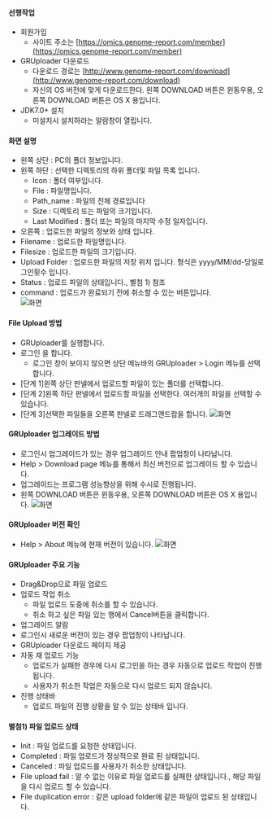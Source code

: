 
#### 선행작업
  - 회원가입
     - 사이트 주소는 [https://omics.genome-report.com/member](https://omics.genome-report.com/member)
  - GRUploader 다운로드
     - 다운로드 경로는 [http://www.genome-report.com/download](http://www.genome-report.com/download)
     - 자신의 OS 버전에 맞게 다운로드한다. 왼쪽 DOWNLOAD 버튼은 윈동우용, 오른쪽 DOWNLOAD 버튼은 OS X 용입니다.
  - JDK7.0+  설치
     - 미설치시 설치하라는 알람창이 열립니다.
     
#### 화면 설명 
 - 왼쪽 상단 : PC의 폴더 정보입니다.
 - 왼쪽 하단 : 선택한 디렉토리의 하위 폴더및 파일 목록 입니다.
   - Icon : 폴더 여부입니다.
   - File : 파일명입니다.
   - Path_name : 파일의 전체 경로입니다
   -  Size : 디렉토리 또는 파일의 크기입니다.
   -  Last Modified : 폴더 또는 파일의 마지막 수정 일자입니다.
 - 오른쪽   :  업로드한 파일의 정보와 상태 입니다.
  - Filename : 업로드한 파일명입니다.
  - Filesize : 업로드한 파일의 크기입니다.
  - Upload Folder : 업로드한 파일의 저장 위치 입니다. 형식은 yyyy/MM/dd-당일로그인횟수 입니다.
  - Status : 업로드 파일의 상태입니다., 별첨 1) 참조
  - command : 업로드가 완료되기 전에 취소할 수 있는 버튼입니다.  
  ![화면](http://www.genome-report.com/assets/images/manual/screen_1.jpg)
   
#### File Upload  방법 
- GRUploader를 실행합니다.
- 로그인 을 합니다.
   - 로그인 창이 보이지 않으면  상단 메뉴바의 GRUploader > Login  메뉴를 선택합니다.
- [단계 1]왼쪽 상단 판넬에서 업로드할 파일이 있는 폴더를 선택합니다.
- [단계 2]왼쪽 하단 판넬에서 업로드할 파일을 선택한다. 여러개의 파일을 선택할 수 있습니다.
- [단계 3]선택한 파일들을 오른쪽 판넬로 드래그앤드랍을 합니다.
![화면](http://www.genome-report.com/assets/images/manual/screen_2.jpg)

#### GRUploader 업그레이드 방법 
- 로그인시 업그레이드가 있는 경우  업그레이드 안내 팝업창이 나타납니다.
-  Help > Download page 메뉴를 통해서 최신 버전으로 업그레이드 할 수 있습니다.
- 업그레이드는 프로그램 성능향상을 위해 수시로 진행됩니다.
- 왼쪽 DOWNLOAD 버튼은 윈동우용, 오른쪽 DOWNLOAD 버튼은 OS X 용입니다.
![화면](http://www.genome-report.com/assets/images/manual/screen_3.jpg)
 
#### GRUploader 버전 확인
- Help > About 메뉴에 현재 버전이 있습니다.
![화면](http://www.genome-report.com/assets/images/manual/screen_4.jpg)


#### GRUploader 주요 기능
 - Drag&Drop으로 파일 업로드
 - 업로드 작업 취소
   - 파일 업로드 도중에 취소를 할 수 있습니다.
   - 취소 하고 싶은 파일 있는 행에서 Cancel버튼을 클릭합니다.
 - 업그레이드 알람
  - 로그인시 새로운 버전이 있는 경우 팝업창이  나타납니다.
 - GRUploader 다운로드 페이지 제공
 - 자동 재 업로드 기능
   - 업로드가 실패한 경우에 다시 로그인을 하는 경우 자동으로 업로드 작업이 진행됩니다.
   - 사용자가 취소한 작업은 자동으로 다시 업로드 되지 않습니다. 
 - 진행 상태바
   - 업로드 파일의 진행 상황을 알 수 있는 상태바 입니다.

#### 별첨1) 파일 업로드 상태
 - Init : 파일 업로드를 요청한 상태입니다.
 - Completed : 파일 업로드가 정상적으로 완료 된 상태입니다.
 - Canceled : 파일 업로드를 사용자가 취소한 상태입니다.
 - File upload fail : 알 수 없는 이유로 파일 업로드를 실패한 상태입니다., 해당 파일을 다시 업로드 할 수 있습니다.
 - File duplication error : 같은 upload folder에 같은 파일이 업로드 된 상태입니다. 

